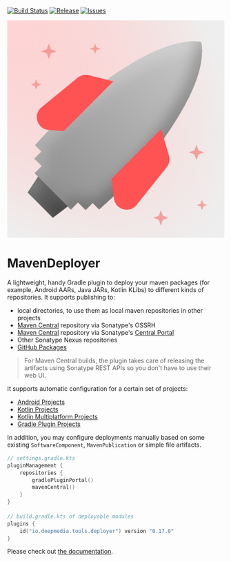 [![Build Status](https://github.com/deepmedia/MavenDeployer/actions/workflows/build.yml/badge.svg?event=push)](https://github.com/deepmedia/MavenDeployer/actions)
[![Release](https://img.shields.io/github/release/deepmedia/MavenDeployer.svg)](https://github.com/deepmedia/MavenDeployer/releases)
[![Issues](https://img.shields.io/github/issues-raw/deepmedia/MavenDeployer.svg)](https://github.com/deepmedia/MavenDeployer/issues)

![Project logo](assets/logo.svg)

# MavenDeployer

A lightweight, handy Gradle plugin to deploy your maven packages (for example, Android AARs, Java JARs, Kotlin KLibs)
to different kinds of repositories. It supports publishing to:
- local directories, to use them as local maven repositories in other projects
- [Maven Central](https://central.sonatype.com/) repository via Sonatype's OSSRH
- [Maven Central](https://central.sonatype.com/) repository via Sonatype's [Central Portal](https://central.sonatype.org/register/central-portal/)
- Other Sonatype Nexus repositories
- [GitHub Packages](https://docs.github.com/en/packages)

> For Maven Central builds, the plugin takes care of releasing the artifacts using Sonatype REST APIs so you don't have to use their web UI. 


It supports automatic configuration for a certain set of projects:

- [Android Projects](https://opensource.deepmedia.io/deployer/artifacts#android-projects)
- [Kotlin Projects](https://opensource.deepmedia.io/deployer/artifacts#kotlin-regular-projects)
- [Kotlin Multiplatform Projects](https://opensource.deepmedia.io/deployer/artifacts#kotlin-multiplatform-projects)
- [Gradle Plugin Projects](https://opensource.deepmedia.io/deployer/artifacts#gradle-plugin-projects)

In addition, you may configure deployments manually based on some existing `SoftwareComponent`, `MavenPublication` or simple file artifacts.

```kotlin
// settings.gradle.kts
pluginManagement {
    repositories {
        gradlePluginPortal()
        mavenCentral()
    }
}

// build.gradle.kts of deployable modules
plugins {
    id("io.deepmedia.tools.deployer") version "0.17.0"
}
```

Please check out [the documentation](https://opensource.deepmedia.io/deployer).

